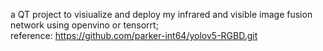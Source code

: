 a QT project to visiualize and deploy my infrared and visible image fusion network using openvino or tensorrt;   
reference: https://github.com/parker-int64/yolov5-RGBD.git
